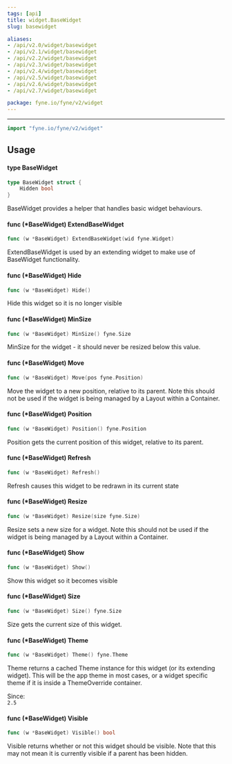 ```yaml
---
tags: [api]
title: widget.BaseWidget
slug: basewidget

aliases:
- /api/v2.0/widget/basewidget
- /api/v2.1/widget/basewidget
- /api/v2.2/widget/basewidget
- /api/v2.3/widget/basewidget
- /api/v2.4/widget/basewidget
- /api/v2.5/widget/basewidget
- /api/v2.6/widget/basewidget
- /api/v2.7/widget/basewidget

package: fyne.io/fyne/v2/widget
---
```



---
```go
import "fyne.io/fyne/v2/widget"
```

## Usage

#### type BaseWidget

```go
type BaseWidget struct {
	Hidden bool
}
```

BaseWidget provides a helper that handles basic widget behaviours.

#### func (*BaseWidget) ExtendBaseWidget

```go
func (w *BaseWidget) ExtendBaseWidget(wid fyne.Widget)
```
ExtendBaseWidget is used by an extending widget to make use of BaseWidget functionality.

#### func (*BaseWidget) Hide

```go
func (w *BaseWidget) Hide()
```
Hide this widget so it is no longer visible

#### func (*BaseWidget) MinSize

```go
func (w *BaseWidget) MinSize() fyne.Size
```
MinSize for the widget - it should never be resized below this value.

#### func (*BaseWidget) Move

```go
func (w *BaseWidget) Move(pos fyne.Position)
```
Move the widget to a new position, relative to its parent. Note this should not be used if the widget is being managed by a Layout within a Container.

#### func (*BaseWidget) Position

```go
func (w *BaseWidget) Position() fyne.Position
```
Position gets the current position of this widget, relative to its parent.

#### func (*BaseWidget) Refresh

```go
func (w *BaseWidget) Refresh()
```
Refresh causes this widget to be redrawn in its current state

#### func (*BaseWidget) Resize

```go
func (w *BaseWidget) Resize(size fyne.Size)
```
Resize sets a new size for a widget. Note this should not be used if the widget is being managed by a Layout within a Container.

#### func (*BaseWidget) Show

```go
func (w *BaseWidget) Show()
```
Show this widget so it becomes visible

#### func (*BaseWidget) Size

```go
func (w *BaseWidget) Size() fyne.Size
```
Size gets the current size of this widget.

#### func (*BaseWidget) Theme

```go
func (w *BaseWidget) Theme() fyne.Theme
```
Theme returns a cached Theme instance for this widget (or its extending widget). This will be the app theme in most cases, or a widget specific theme if it is inside a ThemeOverride container.


<div class="since">Since: <code>
2.5</code></div>

#### func (*BaseWidget) Visible

```go
func (w *BaseWidget) Visible() bool
```
Visible returns whether or not this widget should be visible. Note that this may not mean it is currently visible if a parent has been hidden.
